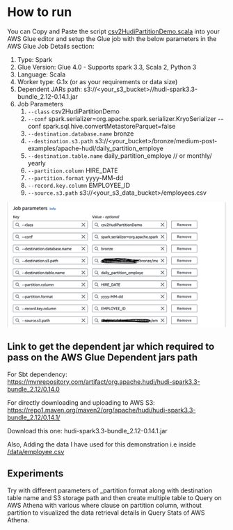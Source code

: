 # How to run

You can Copy and Paste the script [csv2HudiPartitionDemo.scala](datalake-table-partition-demo/csv2HudiPartitionDemo.scala) into your AWS Glue editor and setup the Glue job with the below parameters in the AWS Glue Job Details section:

1. Type: Spark
2. Glue Version: Glue 4.0 - Supports spark 3.3, Scala 2, Python 3
3. Language: Scala
4. Worker type: G.1x (or as your requirements or data size)
5. Dependent JARs path: s3://<your_s3_bucket>/<prefix>/hudi-spark3.3-bundle_2.12-0.14.1.jar
6. Job Parameters
   1. `--class`  csv2HudiPartitionDemo
   2. `--conf` spark.serializer=org.apache.spark.serializer.KryoSerializer --conf spark.sql.hive.convertMetastoreParquet=false
   3. `--destination.database.name`  bronze
   4. `--destination.s3.path` s3://<your_bucket>/bronze/medium-post-examples/apache-hudi/daily_partition_employe
   5. `--destination.table.name`  daily_partition_employe // or monthly/ yearly
   6. `--partition.column`  HIRE_DATE
   7. `--partition.format`  yyyy-MM-dd
   8. `--record.key.column`   EMPLOYEE_ID
   9. `--source.s3.path`  s3://<your_s3_data_bucket>/employees.csv

![AWS Glue Job parameters](/data/csv2HudiPartitionDemoParameters.png)

## Link to get the dependent jar which required to pass on the AWS Glue Dependent jars path

For Sbt dependency: https://mvnrepository.com/artifact/org.apache.hudi/hudi-spark3.3-bundle_2.12/0.14.0

For directly downloading and uploading to AWS S3: https://repo1.maven.org/maven2/org/apache/hudi/hudi-spark3.3-bundle_2.12/0.14.1/

Download this one: hudi-spark3.3-bundle_2.12-0.14.1.jar

Also, Adding the data I have used for this demonstration i.e inside [/data/employee.csv](https://github.com/krishnaiitd/datalake/blob/main/data/employees.csv)


## Experiments 
Try with different parameters of _partition format along with destination table name and S3 storage path and then create multiple table to Query on AWS Athena with various where clause on partition column, without partition to visualized the data retrieval details in Query Stats of AWS Athena.
